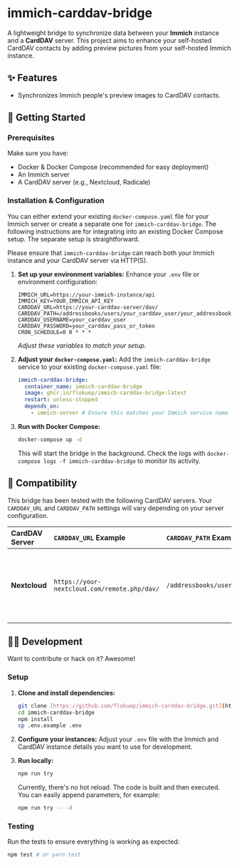 # immich-carddav-bridge

A lightweight bridge to synchronize data between your **Immich** instance and a **CardDAV** server. This project aims to enhance your self-hosted CardDAV contacts by adding preview pictures from your self-hosted Immich instance.

## ✨ Features

- Synchronizes Immich people's preview images to CardDAV contacts.

## 🚀 Getting Started

### Prerequisites

Make sure you have:

- Docker & Docker Compose (recommended for easy deployment)
- An Immich server
- A CardDAV server (e.g., Nextcloud, Radicale)

### Installation & Configuration

You can either extend your existing `docker-compose.yaml` file for your Immich server or create a separate one for `immich-carddav-bridge`. The following instructions are for integrating into an existing Docker Compose setup. The separate setup is straightforward.

Please ensure that `immich-carddav-bridge` can reach both your Immich instance and your CardDAV server via HTTP(S).

1.  **Set up your environment variables:**
    Enhance your `.env` file or environment configuration:

    ```dotenv
    IMMICH_URL=https://your-immich-instance/api
    IMMICH_KEY=YOUR_IMMICH_API_KEY
    CARDDAV_URL=https://your-carddav-server/dav/
    CARDDAV_PATH=/addressbooks/users/your_carddav_user/your_addressbook/
    CARDDAV_USERNAME=your_carddav_user
    CARDDAV_PASSWORD=your_carddav_pass_or_token
    CRON_SCHEDULE=0 0 * * *
    ```

    _Adjust these variables to match your setup._

2.  **Adjust your `docker-compose.yaml`:**
    Add the `immich-carddav-bridge` service to your existing `docker-compose.yaml` file:

    ```yaml
    immich-carddav-bridge:
      container_name: immich-carddav-bridge
      image: ghcr.io/flokuep/immich-carddav-bridge:latest
      restart: unless-stopped
      depends_on:
        - immich-server # Ensure this matches your Immich service name
    ```

3.  **Run with Docker Compose:**
    ```bash
    docker-compose up -d
    ```
    This will start the bridge in the background. Check the logs with `docker-compose logs -f immich-carddav-bridge` to monitor its activity.

## 🤝 Compatibility

This bridge has been tested with the following CardDAV servers. Your `CARDDAV_URL` and `CARDDAV_PATH` settings will vary depending on your server configuration.

| CardDAV Server | `CARDDAV_URL` Example                        | `CARDDAV_PATH` Example                        | Notes                                            |
| :------------- | :------------------------------------------- | :-------------------------------------------- | :----------------------------------------------- |
| **Nextcloud**  | `https://your-nextcloud.com/remote.php/dav/` | `/addressbooks/users/your_username/contacts/` | Ensure your user has access to the address book. |

## 🧑‍💻 Development

Want to contribute or hack on it? Awesome!

### Setup

1.  **Clone and install dependencies:**

    ```bash
    git clone [https://github.com/flokuep/immich-carddav-bridge.git](https://github.com/flokuep/immich-carddav-bridge.git)
    cd immich-carddav-bridge
    npm install
    cp .env.example .env
    ```

2.  **Configure your instances:**
    Adjust your `.env` file with the Immich and CardDAV instance details you want to use for development.

3.  **Run locally:**

    ```bash
    npm run try
    ```

    Currently, there's no hot reload. The code is built and then executed. You can easily append parameters, for example:

    ```bash
    npm run try -- -d
    ```

### Testing

Run the tests to ensure everything is working as expected:

```bash
npm test # or yarn test
```

